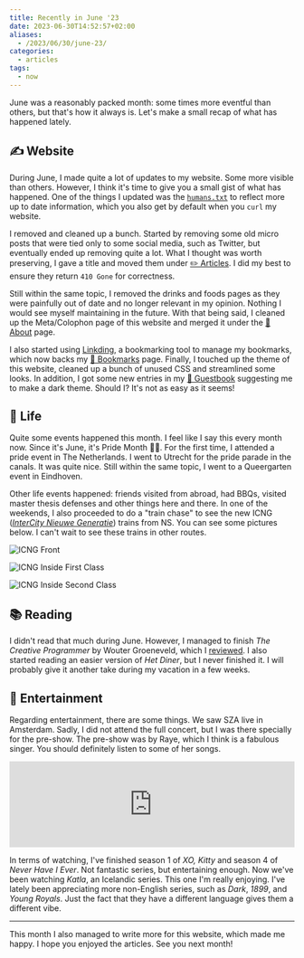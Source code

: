 ```yaml
---
title: Recently in June '23
date: 2023-06-30T14:52:57+02:00
aliases:
  - /2023/06/30/june-23/
categories:
  - articles
tags:
  - now
---
```


June was a reasonably packed month: some times more eventful than others, but that's how it always is. Let's make a small recap of what has happened lately.

<!--more-->

## ✍️ Website

During June, I made quite a lot of updates to my website. Some more visible than others. However, I think it's time to give you a small gist of what has happened. One of the things I updated was the [`humans.txt`](/humans.txt) to reflect more up to date information, which you also get by default when you `curl` my website.

I removed and cleaned up a bunch. Started by removing some old micro posts that were tied only to some social media, such as Twitter, but eventually ended up removing quite a lot. What I thought was worth preserving, I gave a title and moved them under [✏️ Articles](/articles/). I did my best to ensure they return `410 Gone` for correctness.

Still within the same topic, I removed the drinks and foods pages as they were painfully out of date and no longer relevant in my opinion. Nothing I would see myself maintaining in the future. With that being said, I cleaned up the Meta/Colophon page of this website and merged it under the [🧁 About](/about/) page.

I also started using [Linkding](https://github.com/sissbruecker/linkding), a bookmarking tool to manage my bookmarks, which now backs my [🔖 Bookmarks](/bookmarks/) page. Finally, I touched up the theme of this website, cleaned up a bunch of unused CSS and streamlined some looks. In addition, I got some new entries in my [📖 Guestbook](/guestbook/) suggesting me to make a dark theme. Should I? It's not as easy as it seems!

## 🍄 Life

Quite some events happened this month. I feel like I say this every month now. Since it's June, it's Pride Month 🏳️‍🌈. For the first time, I attended a pride event in The Netherlands. I went to Utrecht for the pride parade in the canals. It was quite nice. Still within the same topic, I went to a Queergarten event in Eindhoven.

Other life events happened: friends visited from abroad, had BBQs, visited master thesis defenses and other things here and there. In one of the weekends, I also proceeded to do a "train chase" to see the new ICNG ([*InterCity Nieuwe Generatie*](https://nl.wikipedia.org/wiki/Intercity_Nieuwe_Generatie)) trains from NS. You can see some pictures below. I can't wait to see these trains in other routes.

<div class='fg fw' style='grid-template-columns: repeat(3, 1fr);'>

![](cdn:/2023-06-icng-front "ICNG Front")

![](cdn:/2023-06-icng-inside-first "ICNG Inside First Class")

![](cdn:/2023-06-icng-inside "ICNG Inside Second Class")

</div>

## 📚 Reading

I didn't read that much during June. However, I managed to finish *The Creative Programmer* by Wouter Groeneveld, which I [reviewed](/2023/06/12/the-creative-programmer/). I also started reading an easier version of *Het Diner*, but I never finished it. I will probably give it another take during my vacation in a few weeks.

## 🍿 Entertainment

Regarding entertainment, there are some things. We saw SZA live in Amsterdam. Sadly, I did not attend the full concert, but I was there specially for the pre-show. The pre-show was by Raye, which I think is a fabulous singer. You should definitely listen to some of her songs.

<iframe src='https://open.spotify.com/embed/album/3U8n8LzBx2o9gYXvvNq4uH'
  width='100%'
  height='152'
  frameBorder='0'
  allow='autoplay; clipboard-write; encrypted-media; picture-in-picture'
  loading='lazy' referrerpolicy='no-referrer'></iframe>

In terms of watching, I've finished season 1 of *XO, Kitty* and season 4 of *Never Have I Ever*. Not fantastic series, but entertaining enough. Now we've been watching *Katla*, an Icelandic series. This one I'm really enjoying. I've lately been appreciating more non-English series, such as *Dark*, *1899*, and *Young Royals*. Just the fact that they have a different language gives them a different vibe.

<hr>

This month I also managed to write more for this website, which made me happy. I hope you enjoyed the articles. See you next month!
